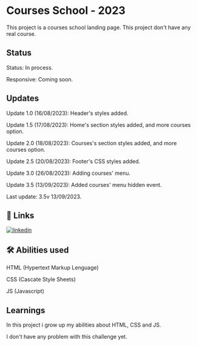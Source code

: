 
# Courses School - 2023

This project is a courses school landing page. This project don't have any real course.
## Status

Status: In process.

Responsive: Coming soon.

## Updates

Update 1.0 (16/08/2023): Header's styles added.

Update 1.5 (17/08/2023): Home's section styles added, and more courses option.

Update 2.0 (18/08/2023): Courses's section styles added, and more courses option.

Update 2.5 (20/08/2023): Footer's CSS styles added.

Update 3.0 (26/08/2023): Adding courses' menu.

Update 3.5 (13/09/2023): Added courses' menu hidden event.

Last update: 3.5v 13/09/2023.

## 🔗 Links
[![linkedin](https://img.shields.io/badge/linkedin-0A66C2?style=for-the-badge&logo=linkedin&logoColor=white)](https://www.linkedin.com/in/wesllen-do-carmo-ara%C3%BAjo-0b1115276/)


## 🛠 Abilities used
HTML (Hypertext Markup Lenguage)

CSS (Cascate Style Sheets)

JS (Javascript)
## Learnings

In this project i grow up my abilities about HTML, CSS and JS.

I don't have any problem with this challenge yet.



